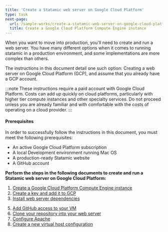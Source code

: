 ```yaml
---
title: 'Create a Statamic web server on Google Cloud Platform'
type: task
next-page: 
  url: /sample-works/create-a-statamic-web-server-on-google-cloud-platform/create-a-google-cloud-platform-compute-engine-instance
  title: Create a Google Cloud Platform Compute Engine instance
---
```


When you want to move into production, you'll need to create and run a web server. You have many different options when it comes to running statamic in a production environment, and some implementations are more complex than others.

The instructions in this document detail one such option: Creating a web server on Google Cloud Platform (GCP), and assume that you already have a GCP account.

:::note
These instructions require a paid account with Google Cloud Platform. Costs can add up quickly on cloud platforms, particularly with higher tier compute instances and other specialty services. Do not proceed unless you are already familiar and with comfortable with the costs of operating on a cloud provider.
:::

#### Prerequisites

In order to successfully follow the instructions in this document, you must meet the following prerequisites:

* An active Google Cloud Platform subscription
* A local Development environment running Mac OS
* A production-ready Statamic website
* A GitHub account

**Perform the steps in the following documents to create and run a Statamic web server on Google Cloud Platform:**

1. [Create a Google Cloud Platform Compute Engine instance](/docs/sample-works/create-a-statamic-web-server-on-google-cloud-platform/create-a-google-cloud-platform-compute-engine-instance)
2. [Create a key and add it to GCP](/docs/sample-works/create-a-statamic-web-server-on-google-cloud-platform/create-a-key-and-add-it-to-gcp)
3. [Install web server dependencies](/docs/sample-works/create-a-statamic-web-server-on-google-cloud-platform/install-web-server-dependencies)
<!-- 4. [Configure PHP](/samples/writing/configure-php) -->
5. [Add GitHub access to your VM](/docs/sample-works/create-a-statamic-web-server-on-google-cloud-platform/add-github-access-to-your-vm)
6. [Clone your repository into your web server](/docs/sample-works/create-a-statamic-web-server-on-google-cloud-platform/clone-your-repository-into-your-web-server)
7. [Configure Apache](/docs/sample-works/create-a-statamic-web-server-on-google-cloud-platform/configure-apache)
8. [Create a new virtual host configuration](/docs/sample-works/create-a-statamic-web-server-on-google-cloud-platform/create-a-new-virtual-host-configuration)
